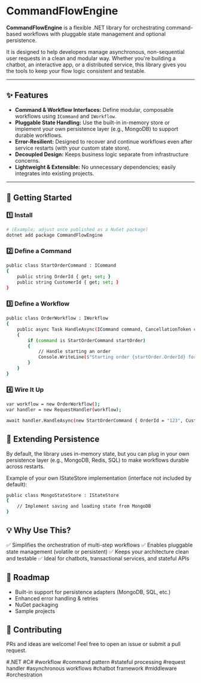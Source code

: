 # CommandFlowEngine

**CommandFlowEngine** is a flexible .NET library for orchestrating command-based workflows with pluggable state management and optional persistence.

It is designed to help developers manage asynchronous, non-sequential user requests in a clean and modular way. Whether you're building a chatbot, an interactive app, or a distributed service, this library gives you the tools to keep your flow logic consistent and testable.

---

## ✨ Features

- **Command & Workflow Interfaces:** Define modular, composable workflows using `ICommand` and `IWorkflow`.
- **Pluggable State Handling:** Use the built-in in-memory store or implement your own persistence layer (e.g., MongoDB) to support durable workflows.
- **Error-Resilient:** Designed to recover and continue workflows even after service restarts (with your custom state store).
- **Decoupled Design:** Keeps business logic separate from infrastructure concerns.
- **Lightweight & Extensible:** No unnecessary dependencies; easily integrates into existing projects.

---

## 🚀 Getting Started

### 1️⃣ Install

```bash
# (Example; adjust once published as a NuGet package)
dotnet add package CommandFlowEngine
```
### 2️⃣ Define a Command
```bash
public class StartOrderCommand : ICommand
{
    public string OrderId { get; set; }
    public string CustomerId { get; set; }
}
```

### 3️⃣ Define a Workflow
```bash
public class OrderWorkflow : IWorkflow
{
    public async Task HandleAsync(ICommand command, CancellationToken cancellationToken)
    {
        if (command is StartOrderCommand startOrder)
        {
            // Handle starting an order
            Console.WriteLine($"Starting order {startOrder.OrderId} for customer {startOrder.CustomerId}");
        }
    }
}
```

### 4️⃣ Wire It Up
```bash
var workflow = new OrderWorkflow();
var handler = new RequestHandler(workflow);

await handler.HandleAsync(new StartOrderCommand { OrderId = "123", CustomerId = "456" }, CancellationToken.None);
```

## 🧩 Extending Persistence
By default, the library uses in-memory state, but you can plug in your own persistence layer (e.g., MongoDB, Redis, SQL) to make workflows durable across restarts.

Example of your own IStateStore implementation (interface not included by default):

```bash
public class MongoStateStore : IStateStore
{
    // Implement saving and loading state from MongoDB
}
```

## 💡 Why Use This?
✅ Simplifies the orchestration of multi-step workflows
✅ Enables pluggable state management (volatile or persistent)
✅ Keeps your architecture clean and testable
✅ Ideal for chatbots, transactional services, and stateful APIs

## 🔧 Roadmap
- Built-in support for persistence adapters (MongoDB, SQL, etc.)
- Enhanced error handling & retries
- NuGet packaging
- Sample projects

## 🤝 Contributing
PRs and ideas are welcome! Feel free to open an issue or submit a pull request.

#.NET #C# #workflow #command pattern #stateful processing #request handler #asynchronous workflows #chatbot framework #middleware #orchestration